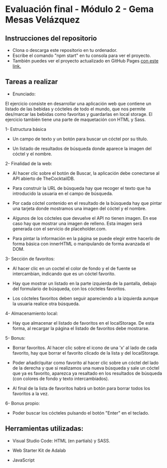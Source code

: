 # Evaluación final - Módulo 2 - Gema Mesas Velázquez

## Instrucciones del repositorio

- Clona o descarga este repositorio en tu ordenador.
- Escribe el comando "npm start" en tu consola para ver el proyecto.
- También puedes ver el proyecto actualizado en GitHub Pages [con este link.](http://beta.adalab.es/modulo-2-evaluacion-final-GemaMesasV/)

## Tareas a realizar

- Enunciado:

El ejercicio consiste en desarrollar una aplicación web que contiene un listado de las bebidas y cócteles de
todo el mundo, que nos permite des/marcar las bebidas como favoritas y guardarlas en local storage.
El ejercicio también tiene una parte de maquetación con HTML y Sass.

1- Estructura básica

- Un campo de texto y un botón para buscar un cóctel por su título.

- Un listado de resultados de búsqueda donde aparece la imagen del cóctel y el nombre.

2- Finalidad de la web:

- Al hacer clic sobre el botón de Buscar, la aplicación debe conectarse al API abierto de TheCocktailDB.

- Para construir la URL de búsqueda hay que recoger el texto que ha introducido la usuaria en el campo de búsqueda.

- Por cada cóctel contenido en el resultado de la búsqueda hay que pintar una tarjeta donde mostramos una imagen del cóctel y el nombre.

- Algunos de los cócteles que devuelve el API no tienen imagen. En ese caso hay que mostrar una imagen de relleno. Esta imagen será generada con el servicio de placeholder.com.

- Para pintar la información en la página se puede elegir entre hacerlo de forma básica con innerHTML o manipulando de forma avanzada el DOM.

3- Sección de favoritos:

- Al hacer clic en un coctel el color de fondo y el de fuente se intercambian, indicando que es un cóctel favorito.

- Hay que mostrar un listado en la parte izquierda de la pantalla, debajo del formulario de búsqueda, con los cócteles favoritos.

- Los cócteles favoritos deben seguir apareciendo a la izquierda aunque la usuaria realice otra búsqueda.

4- Almacenamiento local:

- Hay que almacenar el listado de favoritos en el localStorage. De esta forma, al recargar la página el listado de favoritos debe mostrarse.

5- Bonus:

- Borrar favoritos. Al hacer clic sobre el icono de una 'x' al lado de cada favorito, hay que borrar el favorito clicado de la lista y del localStorage.

- Poder añadir/quitar como favorito al hacer clic sobre un cóctel del lado de la derecha y que si realizamos una nueva búsqueda y sale un cóctel que ya es favorito, aparezca ya resaltado en los resultados de búsqueda (con colores de fondo y texto
  intercambiados).

- Al final de la lista de favoritos habrá un botón para borrar todos los favoritos a la vez.

6- Bonus propio:

- Poder buscar los cócteles pulsando el botón "Enter" en el teclado.

## Herramientas utilizadas:

- Visual Studio Code: HTML (en partials) y SASS.

- Web Starter Kit de Adalab

- JavaScript
